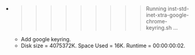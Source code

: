 * >>>>>>>>> Running inst-std-inet-xtra-google-chrome-keyring.sh ...
  * Add google keyring.
  * Disk size = 4075372K. Space Used = 16K. Runtime = 00:00:00:02.
